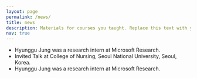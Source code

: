 ```yaml
---
layout: page
permalink: /news/
title: news
description: Materials for courses you taught. Replace this text with your description.
nav: true
---
```


<ul>
<li>
Hyunggu Jung was a research intern at Microsoft Research.
</li>
<li>
Invited Talk at College of Nursing, Seoul National University, Seoul, Korea.
</li>
<li>
Hyunggu Jung was a research intern at Microsoft Research.
</li>
</ul>
